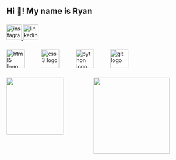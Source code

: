 <h2 align="left">Hi 👋! My name is Ryan</h2>

###

<div align="left">
  <a href="https://www.instagram.com/oryan_crisostomo/" target="_blank">
    <img src="https://img.shields.io/static/v1?message=Instagram&logo=instagram&label=&color=E4405F&logoColor=white&labelColor=&style=for-the-badge" height="40" alt="instagram logo"  />
  </a>
  <a href="www.linkedin.com/in/ ryan-c-crisostomo" target="_blank">
    <img src="https://img.shields.io/static/v1?message=LinkedIn&logo=linkedin&label=&color=0077B5&logoColor=white&labelColor=&style=for-the-badge" height="40" alt="linkedin logo"  />
  </a>
</div>

###

<div align="left">
  <img src="https://cdn.jsdelivr.net/gh/devicons/devicon/icons/html5/html5-original.svg" height="48" alt="html5 logo"  />
  <img width="35" />
  <img src="https://cdn.jsdelivr.net/gh/devicons/devicon/icons/css3/css3-original.svg" height="48" alt="css3 logo"  />
  <img width="35" />
  <img src="https://cdn.jsdelivr.net/gh/devicons/devicon/icons/python/python-original.svg" height="48" alt="python logo"  />
  <img width="35" />
  <img src="https://cdn.jsdelivr.net/gh/devicons/devicon/icons/git/git-original.svg" height="48" alt="git logo"  />
</div>

###

<img align="left" height="150" src="https://media.giphy.com/media/BgVxD60vl1LRYvC3ct/giphy.gif?cid=ecf05e47twng2t48ish8ry209qcyf9kvzofddu13mtvrssat&ep=v1_gifs_search&rid=giphy.gif&ct=g"  />

###

<div align="center">
  <img height="200" src="https://media.giphy.com/media/S5W2Nc6Gly2aB0etnx/giphy.gif?cid=790b7611foolfxld5y8nnyen3drg0y6lnjn85ttmle6b920x&ep=v1_gifs_search&rid=giphy.gif&ct=g"  />
</div>

###

